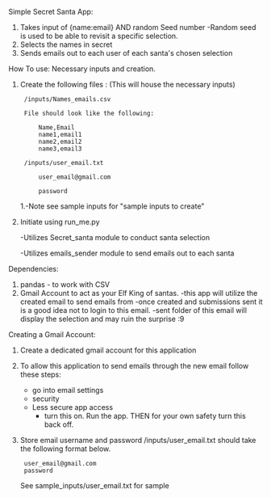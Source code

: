 Simple Secret Santa App:
1. Takes input of {name:email} AND random Seed number
    -Random seed is used to be able to revisit a specific selection.
2. Selects the names in secret
3. Sends emails out to each user of each santa's chosen selection

How To use:
Necessary inputs and creation. 
1. Create the following files : (This will house the necessary inputs)

        /inputs/Names_emails.csv

        File should look like the following:

            Name,Email
            name1,email1
            name2,email2
            name3,email3

        /inputs/user_email.txt

            user_email@gmail.com

            password

    1.-Note see sample inputs for "sample inputs to create"

2. Initiate using run_me.py 

    -Utilizes Secret_santa module to conduct santa selection
    
    -Utilizes emails_sender module to send emails out to each santa

Dependencies:
1. pandas - to work with CSV
2. Gmail Account to act as your Elf King of santas. 
    -this app will utilize the created email to send emails from 
    -once created and submissions sent it is a good idea not to login to this email. 
        -sent folder of this email will display the selection and may ruin the surprise :9

Creating a Gmail Account:
1. Create a dedicated gmail account for this application
2. To allow this application to send emails through the new email follow these steps:
    - go into email settings
    - security
    - Less secure app access 
        - turn this on. Run the app. THEN for your own safety turn this back off.
3. Store email username and password
    /inputs/user_email.txt
    should take the following format below. 
    
        user_email@gmail.com
        password
        
    See sample_inputs/user_email.txt for sample
    
